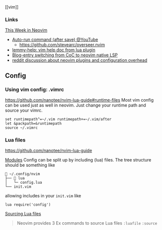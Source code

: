 [[vim]]

### Links
[This Week in Neovim](https://this-week-in-neovim.org/)

- [Auto-run command (after save) @YouTube](https://www.youtube.com/watch?v=9gUatBHuXE0)
  - https://github.com/stevearc/overseer.nvim
- [lemmy-help: vim help doc from lua plugin](https://github.com/numToStr/lemmy-help)
- [Blog-entry switching from CoC to neovim native LSP](https://www.vikasraj.dev/blog/lsp-neovim-retrospective)
- [reddit discussion about neovim plugins and configuration overhead](https://www.reddit.com/r/neovim/comments/wehqqr/some_constructive_criticism_for_the_hard_working/)


## Config

### Using vim config: .vimrc
https://github.com/nanotee/nvim-lua-guide#runtime-files
Most vim config can be used just as well in neovim. Just change your runtime path and source your vimrc.
```vim
set runtimepath^=~/.vim runtimepath+=~/.vim/after
let &packpath=&runtimepath
source ~/.vimrc
```

### Lua files
https://github.com/nanotee/nvim-lua-guide

[Modules](https://github.com/nanotee/nvim-lua-guide#modules)
Config can be split up by including (lua) files. The tree structure should be something like
```
📂 ~/.config/nvim
├── 📂 lua
│   └─ config.lua
└── init.vim
```
allowing includes in your `init.vim` like
```vim
lua require('config')
```
[Sourcing Lua files](https://github.com/nanotee/nvim-lua-guide#sourcing-lua-files)
> Neovim provides 3 Ex commands to source Lua files
>   `:luafile`
>   `:source`
